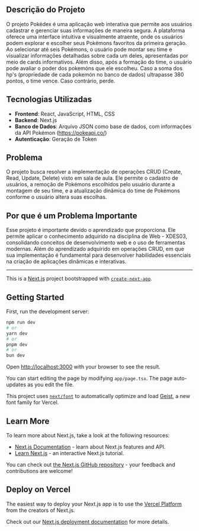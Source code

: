 ## Descrição do Projeto
O projeto Pokédex é uma aplicação web interativa que permite aos usuários cadastrar e gerenciar suas informações de maneira segura. A plataforma oferece uma interface intuitiva e visualmente atraente, onde os usuários podem explorar e escolher seus Pokémons favoritos da primeira geração. Ao selecionar até seis Pokémons, o usuário pode montar seu time e visualizar informações detalhadas sobre cada um deles, apresentadas por meio de cards informativos.
Além disso, após a formação do time, o usuário pode avaliar o poder dos pokemóns que ele escolheu. Caso a soma dos hp's (propriedade de cada pokemón no banco de dados) ultrapasse 380 pontos, o time vence. Caso contrário, perde.

## Tecnologias Utilizadas
- **Frontend**: React, JavaScript, HTML, CSS
- **Backend**: Next.js
- **Banco de Dados**: Arquivo JSON como base de dados, com informações da API Pokémon (https://pokeapi.co/)
- **Autenticação**: Geração de Token

## Problema
O projeto busca resolver a implementação de operações CRUD (Create, Read, Update, Delete) visto em sala de aula. Ele permite o cadastro de usuários, a remoção de Pokémons escolhidos pelo usuário durante a montagem de seu time, e a atualização dinâmica do time de Pokémons conforme o usuário altera suas escolhas. 

## Por que é um Problema Importante
Esse projeto é importante devido o aprendizado que proporciona. Ele permite aplicar o conhecimento adquirido na disciplina de Web - XDES03, consolidando conceitos de desenvolvimento web e o uso de ferramentas modernas. Além do aprendizado adquirido em operações CRUD, em que sua implementação é fundamental para desenvolver habilidades essenciais na criação de aplicações dinâmicas e interativas.


------------------------------------------------------------------------------------------------------------------------------------------------------------------------------------------------------------
This is a [Next.js](https://nextjs.org) project bootstrapped with [`create-next-app`](https://nextjs.org/docs/app/api-reference/cli/create-next-app).

## Getting Started

First, run the development server:

```bash
npm run dev
# or
yarn dev
# or
pnpm dev
# or
bun dev
```

Open [http://localhost:3000](http://localhost:3000) with your browser to see the result.

You can start editing the page by modifying `app/page.tsx`. The page auto-updates as you edit the file.

This project uses [`next/font`](https://nextjs.org/docs/app/building-your-application/optimizing/fonts) to automatically optimize and load [Geist](https://vercel.com/font), a new font family for Vercel.

## Learn More

To learn more about Next.js, take a look at the following resources:

- [Next.js Documentation](https://nextjs.org/docs) - learn about Next.js features and API.
- [Learn Next.js](https://nextjs.org/learn) - an interactive Next.js tutorial.

You can check out [the Next.js GitHub repository](https://github.com/vercel/next.js) - your feedback and contributions are welcome!

## Deploy on Vercel

The easiest way to deploy your Next.js app is to use the [Vercel Platform](https://vercel.com/new?utm_medium=default-template&filter=next.js&utm_source=create-next-app&utm_campaign=create-next-app-readme) from the creators of Next.js.

Check out our [Next.js deployment documentation](https://nextjs.org/docs/app/building-your-application/deploying) for more details.
